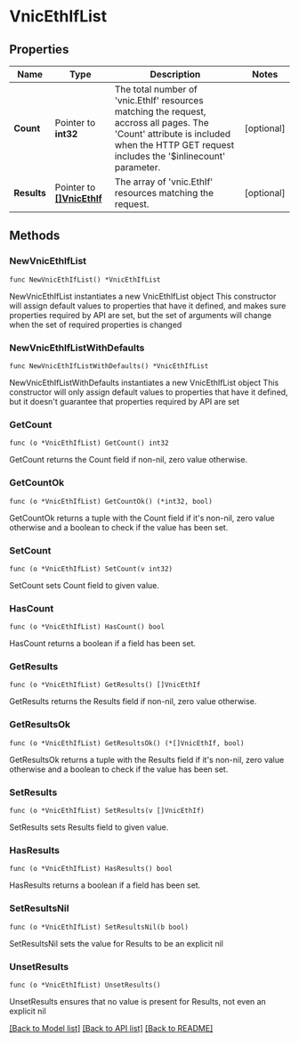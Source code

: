 # VnicEthIfList

## Properties

Name | Type | Description | Notes
------------ | ------------- | ------------- | -------------
**Count** | Pointer to **int32** | The total number of &#39;vnic.EthIf&#39; resources matching the request, accross all pages. The &#39;Count&#39; attribute is included when the HTTP GET request includes the &#39;$inlinecount&#39; parameter. | [optional] 
**Results** | Pointer to [**[]VnicEthIf**](vnic.EthIf.md) | The array of &#39;vnic.EthIf&#39; resources matching the request. | [optional] 

## Methods

### NewVnicEthIfList

`func NewVnicEthIfList() *VnicEthIfList`

NewVnicEthIfList instantiates a new VnicEthIfList object
This constructor will assign default values to properties that have it defined,
and makes sure properties required by API are set, but the set of arguments
will change when the set of required properties is changed

### NewVnicEthIfListWithDefaults

`func NewVnicEthIfListWithDefaults() *VnicEthIfList`

NewVnicEthIfListWithDefaults instantiates a new VnicEthIfList object
This constructor will only assign default values to properties that have it defined,
but it doesn't guarantee that properties required by API are set

### GetCount

`func (o *VnicEthIfList) GetCount() int32`

GetCount returns the Count field if non-nil, zero value otherwise.

### GetCountOk

`func (o *VnicEthIfList) GetCountOk() (*int32, bool)`

GetCountOk returns a tuple with the Count field if it's non-nil, zero value otherwise
and a boolean to check if the value has been set.

### SetCount

`func (o *VnicEthIfList) SetCount(v int32)`

SetCount sets Count field to given value.

### HasCount

`func (o *VnicEthIfList) HasCount() bool`

HasCount returns a boolean if a field has been set.

### GetResults

`func (o *VnicEthIfList) GetResults() []VnicEthIf`

GetResults returns the Results field if non-nil, zero value otherwise.

### GetResultsOk

`func (o *VnicEthIfList) GetResultsOk() (*[]VnicEthIf, bool)`

GetResultsOk returns a tuple with the Results field if it's non-nil, zero value otherwise
and a boolean to check if the value has been set.

### SetResults

`func (o *VnicEthIfList) SetResults(v []VnicEthIf)`

SetResults sets Results field to given value.

### HasResults

`func (o *VnicEthIfList) HasResults() bool`

HasResults returns a boolean if a field has been set.

### SetResultsNil

`func (o *VnicEthIfList) SetResultsNil(b bool)`

 SetResultsNil sets the value for Results to be an explicit nil

### UnsetResults
`func (o *VnicEthIfList) UnsetResults()`

UnsetResults ensures that no value is present for Results, not even an explicit nil

[[Back to Model list]](../README.md#documentation-for-models) [[Back to API list]](../README.md#documentation-for-api-endpoints) [[Back to README]](../README.md)


